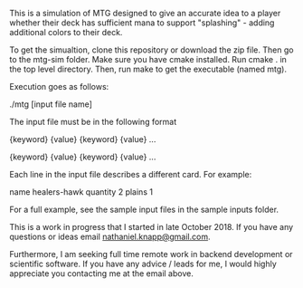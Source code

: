 This is a simulation of MTG designed to give an accurate idea to a player whether their deck has sufficient mana to support "splashing" - adding additional colors to their deck.

To get the simualtion, clone this repository or download the zip file. Then go to the mtg-sim folder. Make sure you have cmake installed. Run cmake . in the top level directory. Then, run make to get the executable (named mtg).

Execution goes as follows:

./mtg [input file name]

The input file must be in the following format

{keyword} {value} {keyword} {value} ...

{keyword} {value} {keyword} {value} ...

Each line in the input file describes a different card. For example:

name healers-hawk quantity 2 plains 1

For a full example, see the sample input files in the sample inputs folder.

This is a work in progress that I started in late October 2018. If you have any questions or ideas email nathaniel.knapp@gmail.com.

Furthermore, I am seeking full time remote work in backend development or scientific software. If you have any advice / leads for me, I would highly appreciate you contacting me at the email above.  
